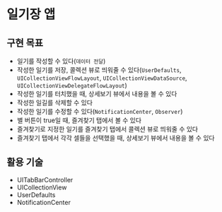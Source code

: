 # 일기장 앱

## 구현 목표
- 일기를 작성할 수 있다(`데이터 전달`)
- 작성한 일기를 저장, 콜렉션 뷰로 띄워줄 수 있다(`UserDefaults`, `UICollectionViewFlowLayout`, `UICollectionViewDataSource`, `UICollectionViewDelegateFlowLayout`)
- 작성한 일기를 터치했을 때, 상세보기 뷰에서 내용을 볼 수 있다
- 작성한 일길를 삭제할 수 있다
- 작성한 일기를 수정할 수 있다(`NotificationCenter`, `Observer`)
- 별 버튼이 true일 때, 즐겨찾기 탭에서 볼 수 있다
- 즐겨찾기로 지정한 일기를 즐겨찾기 탭에서 콜렉션 뷰로 띄워줄 수 있다
- 즐겨찾기 탭에서 각각 셀들을 선택했을 때, 상세보기 뷰에서 내용을 볼 수 있다

## 활용 기술
- UITabBarController
- UICollectionView
- UserDefaults
- NotificationCenter
